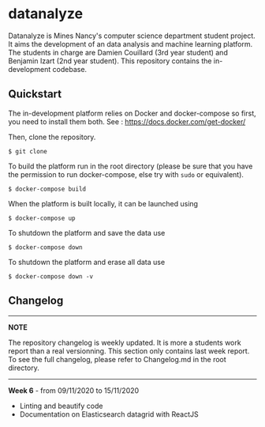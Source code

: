# datanalyze
Datanalyze is Mines Nancy's computer science department student project. It aims the development of an data analysis and machine learning platform. The students in charge are Damien Couillard (3rd year student) and Benjamin Izart (2nd year student). This repository contains the in-development codebase.

## Quickstart
The in-development platform relies on Docker and docker-compose so first, you need to install them both. See : https://docs.docker.com/get-docker/

Then, clone the repository.
```
$ git clone 
```

To build the platform run in the root directory (please be sure that you have the permission to run docker-compose, else try with ```sudo``` or equivalent).
```
$ docker-compose build
```

When the platform is built locally, it can be launched using
```
$ docker-compose up
```

To shutdown the platform and save the data  use 
```
$ docker-compose down
```
To shutdown the platform and erase all data use
```
$ docker-compose down -v
```

## Changelog
---
**NOTE**

The repository changelog is weekly updated. It is more a students work report than a real versionning. This section only contains last week report. To see the full changelog, please refer to Changelog.md in the root directory.

---
 **Week 6** - from 09/11/2020 to 15/11/2020

  * Linting and beautify code
  * Documentation on Elasticsearch datagrid with ReactJS
